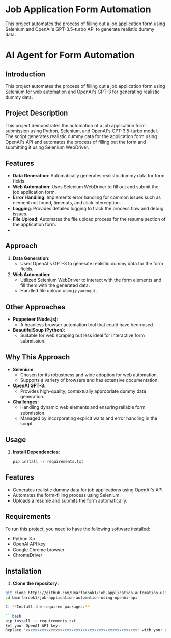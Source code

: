 # Job Application Form Automation

This project automates the process of filling out a job application form using Selenium and OpenAI's GPT-3.5-turbo API to generate realistic dummy data.

# AI Agent for Form Automation

## Introduction
This project automates the process of filling out a job application form using Selenium for web automation and OpenAI's GPT-3 for generating realistic dummy data.

## Project Description

This project demonstrates the automation of a job application form submission using Python, Selenium, and OpenAI's GPT-3.5-turbo model. The script generates realistic dummy data for the application form using OpenAI's API and automates the process of filling out the form and submitting it using Selenium WebDriver.

## Features

- **Data Generation**: Automatically generates realistic dummy data for form fields.
- **Web Automation**: Uses Selenium WebDriver to fill out and submit the job application form.
- **Error Handling**: Implements error handling for common issues such as element not found, timeouts, and click interception.
- **Logging**: Provides detailed logging to track the process flow and debug issues.
- **File Upload**: Automates the file upload process for the resume section of the application form.
- 
## Approach
1. **Data Generation**:
   - Used OpenAI's GPT-3 to generate realistic dummy data for the form fields.
2. **Web Automation**:
   - Utilized Selenium WebDriver to interact with the form elements and fill them with the generated data.
   - Handled file upload using `pyautogui`.

## Other Approaches
- **Puppeteer (Node.js)**:
  - A headless browser automation tool that could have been used.
- **BeautifulSoup (Python)**:
  - Suitable for web scraping but less ideal for interactive form submission.

## Why This Approach
- **Selenium**:
  - Chosen for its robustness and wide adoption for web automation.
  - Supports a variety of browsers and has extensive documentation.
- **OpenAI GPT-3**:
  - Provides high-quality, contextually appropriate dummy data generation.
- **Challenges**:
  - Handling dynamic web elements and ensuring reliable form submission.
  - Managed by incorporating explicit waits and error handling in the script.

## Usage
1. **Install Dependencies**:
   ```bash
   pip install -r requirements.txt


## Features

- Generates realistic dummy data for job applications using OpenAI's API.
- Automates the form-filling process using Selenium.
- Uploads a resume and submits the form automatically.

## Requirements

To run this project, you need to have the following software installed:

- Python 3.x
- OpenAI API key
- Google Chrome browser
- ChromeDriver


## Installation

1. **Clone the repository:**

```bash
git clone https://github.com/Umarfarook1/job-application-automation-using-openAi-api.git
cd Umarfarook1/job-application-automation-using-openAi-api

2. **Install the required packages:**

```bash
pip install -r requirements.txt
Set your OpenAI API key:
Replace 'xxxxxxxxxxxxxxxxxxxxxxxxxxxxxxxxxxxxxxxxxxxxxxxxx' with your actual OpenAI API key in the script.
